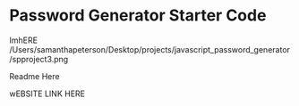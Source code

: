 # Password Generator Starter Code
ImhERE
/Users/samanthapeterson/Desktop/projects/javascript_password_generator/spproject3.png

Readme Here

wEBSITE LINK HERE

